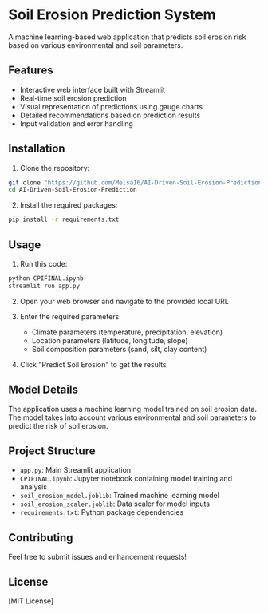 # Soil Erosion Prediction System

A machine learning-based web application that predicts soil erosion risk based on various environmental and soil parameters.

## Features

- Interactive web interface built with Streamlit
- Real-time soil erosion prediction
- Visual representation of predictions using gauge charts
- Detailed recommendations based on prediction results
- Input validation and error handling

## Installation

1. Clone the repository:
```bash
git clone "https://github.com/Melsa16/AI-Driven-Soil-Erosion-Prediction.git"
cd AI-Driven-Soil-Erosion-Prediction
```

2. Install the required packages:
```bash
pip install -r requirements.txt
```

## Usage

1. Run this code:
```bash
python CPIFINAL.ipynb
streamlit run app.py
```

2. Open your web browser and navigate to the provided local URL

3. Enter the required parameters:
   - Climate parameters (temperature, precipitation, elevation)
   - Location parameters (latitude, longitude, slope)
   - Soil composition parameters (sand, silt, clay content)

4. Click "Predict Soil Erosion" to get the results

## Model Details

The application uses a machine learning model trained on soil erosion data. The model takes into account various environmental and soil parameters to predict the risk of soil erosion.

## Project Structure

- `app.py`: Main Streamlit application
- `CPIFINAL.ipynb`: Jupyter notebook containing model training and analysis
- `soil_erosion_model.joblib`: Trained machine learning model
- `soil_erosion_scaler.joblib`: Data scaler for model inputs
- `requirements.txt`: Python package dependencies

## Contributing

Feel free to submit issues and enhancement requests!

## License

[MIT License] 
